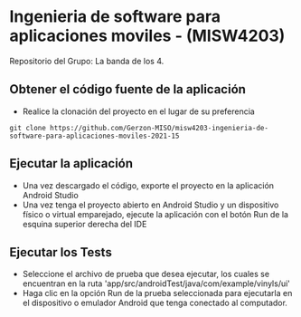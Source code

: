 # Ingenieria de software para aplicaciones moviles - (MISW4203)
Repositorio del Grupo: La banda de los 4.

## Obtener el código fuente de la aplicación

- Realice la clonación del proyecto en el lugar de su preferencia

```	
git clone https://github.com/Gerzon-MISO/misw4203-ingenieria-de-software-para-aplicaciones-moviles-2021-15
```
## Ejecutar la aplicación

- Una vez descargado el código, exporte el proyecto en la aplicación Android Studio
- Una vez tenga el proyecto abierto en Android Studio y un dispositivo físico o virtual emparejado, ejecute la aplicación con el botón Run de la esquina superior derecha del IDE

## Ejecutar los Tests

- Seleccione el archivo de prueba que desea ejecutar, los cuales se encuentran en la ruta 'app/src/androidTest/java/com/example/vinyls/ui'
- Haga clic en la opción Run de la prueba seleccionada para ejecutarla en el dispositivo o emulador Android que tenga conectado al computador.
